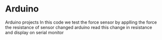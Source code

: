 # Arduino
Arduino projects
In this code  we test the force sensor 
by applling  the force the resistance of sensor changed arduino read this change in resistance and display on serial monitor




